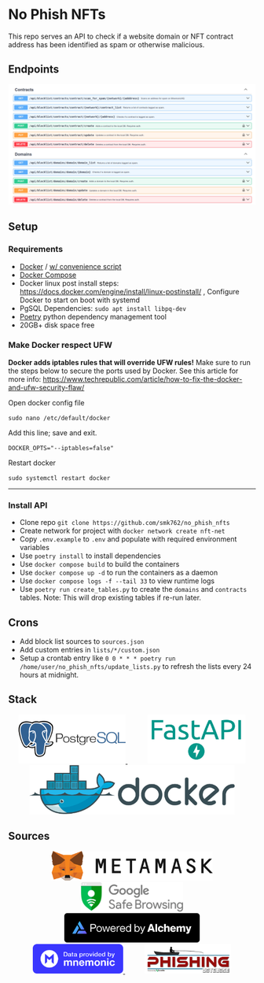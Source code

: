 # No Phish NFTs

This repo serves an API to check if a website domain or NFT contract address has been identified as spam or otherwise malicious.

## Endpoints

<p align="center" width="100%">
    <img src="doc/img/endpoints.png" width="800px" />
</p>


## Setup

### Requirements

 - [Docker](https://docs.docker.com/engine/install/ubuntu/) / [w/ convenience script](https://docs.docker.com/engine/install/ubuntu/#install-using-the-convenience-script)
 - [Docker Compose](https://docs.docker.com/compose/install/linux/#install-using-the-repository)
 - Docker linux post install steps: https://docs.docker.com/engine/install/linux-postinstall/ , Configure Docker to start on boot with systemd
 - PgSQL Dependencies: `sudo apt install libpq-dev`
 - [Poetry](https://python-poetry.org/) python dependency management tool
 - 20GB+ disk space free


### Make Docker respect UFW

**Docker adds iptables rules that will override UFW rules!** 
Make sure to run the steps below to secure the ports used by Docker. See this article for more info: https://www.techrepublic.com/article/how-to-fix-the-docker-and-ufw-security-flaw/

Open docker config file
```
sudo nano /etc/default/docker
```

Add this line; save and exit.
```
DOCKER_OPTS="--iptables=false"
```

Restart docker
```
sudo systemctl restart docker
```
---

### Install API

- Clone repo `git clone https://github.com/smk762/no_phish_nfts`
- Create network for project with `docker network create nft-net`
- Copy `.env.example` to `.env` and populate with required environment variables
- Use `poetry install` to install dependencies
- Use `docker compose build` to build the containers
- Use `docker compose up -d` to run the containers as a daemon
- Use `docker compose logs -f --tail 33` to view runtime logs
- Use `poetry run create_tables.py` to create the `domains` and `contracts` tables. Note: This will drop existing tables if re-run later.


## Crons

- Add block list sources to `sources.json`
- Add custom entries in `lists/*/custom.json`
- Setup a crontab entry like `0 0 * * * poetry run /home/user/no_phish_nfts/update_lists.py` to refresh the lists every 24 hours at midnight.


## Stack

<p align="center" width="100%">
    <a href="https://www.postgresql.org/" alt="Contributors" style="margin:20px">
        <img src="doc/img/postgresql.png" height="100" />
    </a>
    <a href="https://fastapi.tiangolo.com/" alt="Contributors" style="margin:20px">
        <img src="doc/img/fastapi.png" height="100" /> 
    </a>
    <a href="https://www.docker.com/" alt="Contributors" style="margin:20px">
        <img src="doc/img/docker.png" height="100" />
    </a>
</p>

## Sources

<p align="center" width="100%">
    <a href="https://metamask.io/" alt="Metamask" style="margin:20px">
        <img src="doc/img/metamask.jpg" height="60" />
    </a>
    <a href="https://developers.google.com/safe-browsing" alt="Google Safe Browsing" style="margin:20px">
        <img src="doc/img/google-sb.png" height="60" /> 
    </a>
    <a href="https://www.alchemy.com/" alt="Alchemy API" style="margin:20px">
        <img src="doc/img/alchemy.png" height="60" />
    </a>
    <a href="https://www.mnemonichq.com/" alt="MnemonicHQ API" style="margin:20px">
        <img src="doc/img/mnemonic.png" height="60" />
    </a>
    <a href="https://github.com/mitchellkrogza/Phishing.Database" alt="Mitchellkrogza's Phishing Database" style="margin:20px">
        <img src="doc/img/phishing-logo.jpg" height="60" />
    </a>
</p>